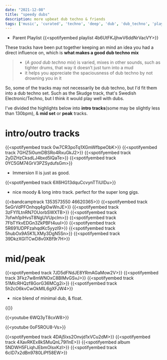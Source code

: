 ```yaml
---
date: "2021-12-08"
title: "speedy dubs"
description: more upbeat dub techno & friends
tags: ['music', 'curated', 'techno', 'deep', 'dub', 'dub_techno', 'playlist']
---
```


- Parent Playlist
{{<spotifyembed playlist 4b6UtFKJjhwV6ddNrVacVY>}}

These tracks have been put together keeping an mind an idea you had a direct influence on, which is **what makes a good dub techno mix**
> * (*A good dub techno mix*) is varied, mixes in other sounds, such as tighter drums, that way it doesn’t just turn into a mud
> * it helps you appreciate the spaciousness of dub techno by not drowning you in it

So, some of the tracks may not necessarily be dub techno, but I'd fit them into a dub techno set. Such as the Skudge track, that's Swedish Electronic/Techno, but I think it would play well with dubs.

I've divided the highlights below into **intro tracks**(some may be slightly less than 130bpm), & **mid set** or **peak** tracks.
# intro/outro tracks
{{<spotifyembed track 0w7CR3poTq1XGmWfbpeObK>}}
{{<spotifyembed track 7GHZ5i0umDBSRo4RxuGkJ2>}}
{{<spotifyembed track 2yDZHzCksdLJ4bxd5IQaTe>}}
{{<spotifyembed track 0YC5GM74GrV3PZSydufsGm>}}
  - Immersion II is just as good.

{{<spotifyembed track 6X6HG13dquCcvynTTiUlDu>}}
- nice moody & long intro track. perfect for the super long gigs.

{{<bandcamptrack 1353573550 46620365>}}
{{<spotifyembed track 5eGrVdPFOnhqq4gi0wWnJE>}}
{{<spotifyembed track 3zFYl1LtnRN7OUorbSWXTB>}}
{{<spotifyembed track 7ofwh1plHvsT8NgUVUpclm>}}
{{<spotifyembed track 7FbTYkvEDGn3ZkPBFt4uuI>}}
{{<spotifyembed track 5R691UDPFzahqdKc5yyzI9>}}
{{<spotifyembed track 5hubOx9A5K1LXMy3DgN5Sn>}}
{{<spotifyembed track 39DkzXGlTCwD8v0XBf9r7H>}}

# mid/peak
{{<spotifyembed track 7JD5dFNdJE8YRmAGaMow2V>}}
{{<spotifyembed track 3Fkz7w8mWNOxC8BIMvGSvJ>}}
{{<spotifyembed track 51MIcRHQzf8GorG36MCg2i>}}
{{<spotifyembed track 5h2cO6kvCwOkMIL6gXFJW4>}}
- nice blend of minimal dub, & float.


{{<youtube e8OK5uwtqi8>}}

{{<youtube 6WQ3yT8cxW8>}}

{{<youtube 0oF5ROU8-Vs>}}

{{<spotifyembed track 4DAj5lxs2Onvjd1xVCu2dM>}}
{{<spotifyembed track 4XavRKEx8kSMuQnL79l1nE>}}
{{<spotifyembed album 5NDWH5FLiqhJEbmOlsxKzI>}}
{{<spotifyembed track 6cID7x2dBn9780LiPf58EW>}}
